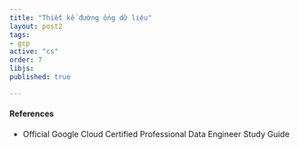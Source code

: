 ```yaml
---
title: "Thiết kế đường ống dữ liệu"
layout: post2
tags:
- gcp
active: "cs"
order: 7
libjs: 
published: true

---
```

<script>
   
var data1 = 
{"nodeData":{"id":"root","topic":"Thiết kế đường ống dữ liệu","root":true,"children":[{"topic":"Các giai đoạn của <br>đường ống dữ liệu","id":"5b334502414b4909","direction":0,"expanded":true,"children":[{"topic":"Quá trình nhập","id":"5b3357cd3f4b3021"},{"topic":"Chuyển đổi","id":"5b335a20c132f8de"},{"topic":"Lưu trữ","id":"5b335bbcb9a9846f"},{"topic":"Phân tích","id":"5b335f6abfebe2ae"}]},{"topic":"Các loại đường <br> ống dữ liệu","id":"5b337dccb24bdca8","direction":1,"expanded":true,"children":[{"topic":"Đường ống lưu trữ dữ liệu","id":"5b3387bdbe3011c7","expanded":true,"children":[{"topic":"Extract, Transformation, and Load","id":"5b34161b2568ee9d","show":"Lấy dữ liệu từ một hoặc nhiều nguồn và dữ liệu<br> được chuyển đổi trong đường ống trước khi được lưu<br> trữ trong cơ sở dữ liệu."},{"topic":"Extract, Load, and Transformation","id":"5b341c1c269c78ad","show":"Lấy dữ liệu từ một hoặc nhiều nguồn và dữ liệu<br> được lưu trữ nguyên thủy trước sau đó mới chuyển đổi."},{"topic":"Extraction and Load\n","id":"5b3429b328406617","show":"Không cần chuyển đổi"},{"topic":"Change Data Capture\n","id":"5b3434efae113581","show":"Đường ống kho dữ liệu thường được định hướng theo <br>lô và chạy theo lịch trình thường xuyên.<br>\nKhi dữ liệu cần được xử lý liên tục, cần có một <br> đường ống xử lý luồng."}]},{"topic":"Đường ống xử lý luồng","id":"5b338d763e962d65","show":"Khi xây dựng đường ống dữ liệu để truyền dữ liệu,<br> hãy xem xét một số yếu tố","expanded":true,"children":[{"topic":"Thời gian sự kiện và thời gian xử lý","id":"5b34a2712f2cc78f"},{"topic":"Sliding and Tumbling Windows\n","id":"5b34d2cca3318d63"},{"topic":"Late Arriving and Watermarks","id":"5b3501bb1c10f2a0","show":"Xem xét vệc dữ liệu có thể đến muộn. Nếu vượt thời gian<br> nhất định bỏ quả nó. Nhưng có thể không<br> thực sự bỏ qua nó. Từ Watermarks có lẽ <br> thể hiện ý nghĩa tương tự trường hợp <br> hiển thị hình ảnh mờ thay thế khi mà chưa load được."},{"topic":"Hot Path and Cold Path Ingestion\n","id":"5b359c9b9b547aa8","show":"Luồng dữ liệu có thể phân nhánh đi qua hai đường. <br> Đường nóng phục vụ cho nhu cầu tức thì như <br> hiển thị biều đồ theo thời gian thực. Đường <br> còn lại sẽ là đường lạnh phục vụ cho nhu cầu <br> có thể delay ví dụ như dữ liệu sẽ cho máy học xử lý."}]},{"topic":"Đường ống học máy","id":"5b3390613538d6eb","show":"Cũng giống như các đường ống xử lý khác nhưng có <br> thêm các quá trình xử lý máy học đào tạo, <br> đánh giá mô hình và triển khai."}],"show":"Ba loại phổ biến"},{"topic":"Thành phần đường ống GCP","id":"5b361c61f8cad25f","direction":0,"expanded":true,"children":[{"topic":"Cloud Pub/Sub\n","id":"5b3d80ba7471ae8f","expanded":true,"children":[],"show":"Cloud Pub / Sub là dịch vụ nhắn tin thời gian<br>\n thực hỗ trợ cả mô hình đăng ký push và pull.<br> Đây là một dịch vụ được quản lý và nó <br> không yêu cầu cung cấp máy chủ hoặc cụm.<br>\nCloud Pub / Sub sẽ tự động chia tỷ lệ và tải <br> phân vùng khi cần thiết."},{"topic":"Cloud Dataflow\n","id":"5b3d9c0ad982b2b4","show":"Đường ống Cloud Dataflow được viết bằng API Apache<br> Beam, đây là một mô hình cho quá trình<br> xử lý hàng loạt và luồng kết hợp."},{"topic":"Cloud Dataproc","id":"5b3dcbea56d2a7f1","show":"Cloud Dataproc là một dịch vụ Hadoop và Spark được<br> quản lý, nơi một cụm được cấu hình sẵn có <br> thể được tạo bằng một dòng lệnh hoặc thao tác <br> trên bảng điều khiển."},{"topic":"Cloud Composer","id":"5b3dfc67db1712a8","show":"Cloud Composer là một dịch vụ được quản lý triển <br> khai Apache Airflow, được sử dụng để lập lịch<br. và quản lý quy trình làm việc."}]}],"expanded":true,"tags":[]},"linkData":{}}
</script>

#### References
- Official Google Cloud Certified Professional Data Engineer Study Guide



